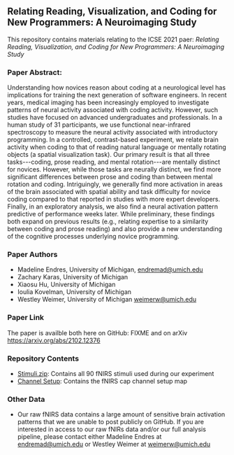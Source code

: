## Relating Reading, Visualization, and Coding for New Programmers: A Neuroimaging Study

This repository contains materials relating to the ICSE 2021 paer: *Relating Reading, Visualization, and Coding for New Programmers: A Neuroimaging Study*

### Paper Abstract:

Understanding how novices reason about coding at a neurological level has implications for training the next generation of software engineers. In recent years, medical imaging has been increasingly employed to investigate 
patterns of neural activity associated with coding activity. 
However, such studies have focused on advanced undergraduates
and professionals. In a human study of 31 participants,
we use functional near-infrared spectroscopy to 
measure the neural activity associated with introductory
programming. In a controlled, contrast-based experiment,
we relate brain activity when coding 
to that of reading natural language or mentally rotating objects 
(a spatial visualization task). 
Our primary result is that all three tasks---coding, 
prose reading, and mental rotation---are mentally distinct
for novices. 
However, while those tasks are neurally distinct, 
we find more significant differences between prose and
coding than between mental rotation and coding. 
Intriguingly, we generally find
more activation in areas of the brain associated with spatial ability 
and task difficulty for novice coding compared to that reported in studies with
more expert developers.
Finally, in an exploratory analysis, we also find a neural activation
pattern predictive of performance weeks later. 
While preliminary, these findings both expand on
previous results (e.g., relating expertise to a similarity
between coding and prose reading) and also provide a
new understanding of the cognitive processes underlying
novice programming.

### Paper Authors

* Madeline Endres, University of Michigan, <endremad@umich.edu>
* Zachary Karas, University of Michigan
* Xiaosu Hu, University of Michigan
* Ioulia Kovelman, University of Michigan
* Westley Weimer, University of Michigan <weimerw@umich.edu>

### Paper Link

The paper is availble both here on GitHub: FIXME and on arXiv https://arxiv.org/abs/2102.12376

### Repository Contents

* [Stimuli.zip](https://github.com/CelloCorgi/ICSE_fNIRS2021/blob/main/Stimuli.zip): Contains all 90 fNIRS stimuli used during our experiment
* [Channel Setup](https://github.com/CelloCorgi/ICSE_fNIRS2021/tree/main/fNIRS%20Channel%20Setup): Contains the fNIRS cap channel setup map


### Other Data

* Our raw fNIRS data contains a large amount of sensitive brain activation patterns that we are unable to post publicly on GitHub. If you are interested in access to our raw fNIRs data and/or our full analysis pipeline, please contact either Madeline Endres at <endremad@umich.edu> or Westley Weimer at <weimerw@umich.edu>





